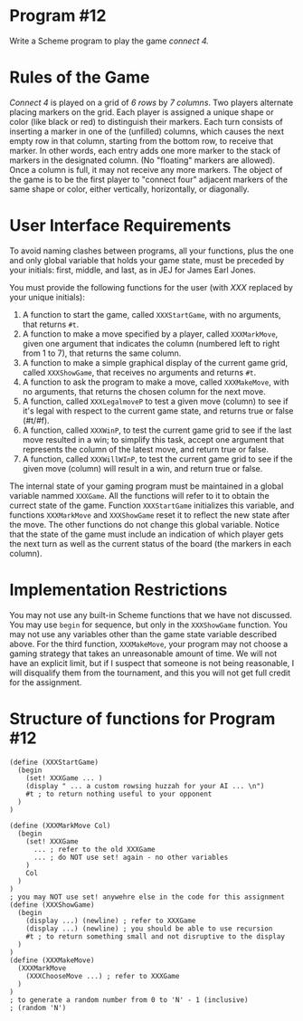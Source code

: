 # Program \#12
Write a Scheme program to play the game _connect 4._

# Rules of the Game
_Connect 4_ is played on a grid of _6 rows_ by _7 columns_. Two players
alternate placing markers on the grid. Each player is assigned a unique shape
or color (like black or red) to distinguish their markers. Each turn consists
of inserting a marker in one of the (unfilled) columns, which causes the next
empty row in that column, starting from the bottom row, to receive that
marker. In other words, each entry adds one more marker to the stack of markers
in the designated column. (No "floating" markers are allowed). Once a column is
full, it may not receive any more markers. The object of the game is to be the
first player to "connect four" adjacent markers of the same shape or color,
either vertically, horizontally, or diagonally.

# User Interface Requirements
To avoid naming clashes between programs, all your functions, plus the one
and only global variable that holds your game state, must be preceded by your
initials: first, middle, and last, as in JEJ for James Earl Jones.

You must provide the following functions for the user (with _XXX_ replaced by
your unique initials):

1. A function to start the game, called `XXXStartGame`, with no arguments, that
returns `#t`.
2. A function to make a move specified by a player, called `XXXMarkMove`, given
one argument that indicates the column (numbered left to right from 1 to 7),
that returns the same column.
3. A function to make a simple graphical display of the current game grid,
called `XXXShowGame`, that receives no arguments and returns `#t`.
4. A function to ask the program to make a move, called `XXXMakeMove`, with no
arguments, that returns the chosen column for the next move.
5. A function, called `XXXLegalmoveP` to test a given move (column) to see if
it's legal with respect to the current game state, and returns true or false
(#t/#f).
6. A function, called `XXXWinP`, to test the current game grid to see if the
last
move resulted in a win; to simplify this task, accept one argument that
represents the column of the latest move, and return true or false.
7. A function, called `XXXWillWInP`, to test the current game grid to see if the
given move (column) will result in a win, and return true or false.

The internal state of your gaming program must be maintained in a global
variable nammed `XXXGame`. All the functions will refer to it to obtain the
currect state of the game. Function  `XXXStartGame` initializes this variable,
and functions `XXXMarkMove` and `XXXShowGame` reset it to reflect the new state
after the move. The other functions do not change this global variable. Notice
that the state of the game must include an indication of which player gets the
next turn as well as the current status of the board (the markers in each
column).

# Implementation Restrictions
You may not use any built-in Scheme functions that we have not discussed. You
may use `begin` for sequence, but only in the `XXXShowGame` function. You may
not use any variables other than the game state variable described above. For
the third function, `XXXMakeMove`, your program may not choose a gaming strategy
that takes an unreasonable amount of time. We will not have an explicit limit,
but if I suspect that someone is not being reasonable, I will disqualify them
from the tournament, and this you will not get full credit for the assignment.

# Structure of functions for Program \#12
``` Lisp
(define (XXXStartGame)
  (begin
    (set! XXXGame ... )
    (display " ... a custom rowsing huzzah for your AI ... \n")
    #t ; to return nothing useful to your opponent
  )
)

(define (XXXMarkMove Col)
  (begin
    (set! XXXGame
      ... ; refer to the old XXXGame
      ... ; do NOT use set! again - no other variables   
    )
    Col
  )
)
; you may NOT use set! anywehre else in the code for this assignment
(define (XXXShowGame)
  (begin
    (display ...) (newline) ; refer to XXXGame
    (display ...) (newline) ; you should be able to use recursion
    #t ; to return something small and not disruptive to the display
  )
)
(define (XXXMakeMove)
  (XXXMarkMove
    (XXXChooseMove ...) ; refer to XXXGame
  )
)
; to generate a random number from 0 to 'N' - 1 (inclusive)
; (random 'N')
```
